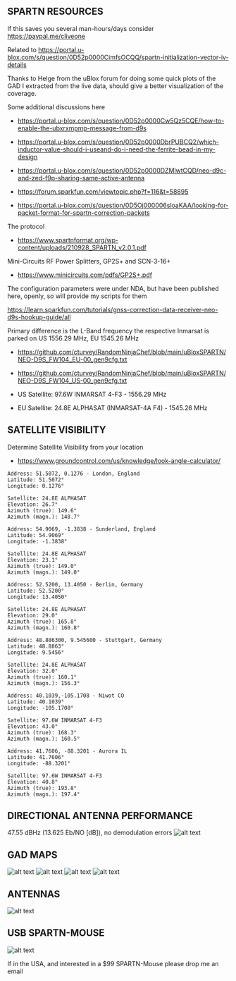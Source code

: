 ## SPARTN RESOURCES
If this saves you several man-hours/days consider https://paypal.me/cliveone

Related to
https://portal.u-blox.com/s/question/0D52p0000CimfsOCQQ/spartn-initialization-vector-iv-details

Thanks to Helge from the uBlox forum for doing some quick plots of the GAD I extracted from the live data, should give a better visualization of the coverage.

Some additional discussions here

  *  https://portal.u-blox.com/s/question/0D52p0000Cw5Qz5CQE/how-to-enable-the-ubxrxmpmp-message-from-d9s

  *  https://portal.u-blox.com/s/question/0D52p0000DbrPUBCQ2/which-inductor-value-should-i-useand-do-i-need-the-ferrite-bead-in-my-design

  *  https://portal.u-blox.com/s/question/0D52p0000DZMlwtCQD/neo-d9c-and-zed-f9p-sharing-same-active-antenna

  *  https://forum.sparkfun.com/viewtopic.php?f=116&t=58895

  *  https://portal.u-blox.com/s/question/0D5Oj000006sloaKAA/looking-for-packet-format-for-spartn-correction-packets

The protocol

  *  https://www.spartnformat.org/wp-content/uploads/210928_SPARTN_v2.0.1.pdf

Mini-Circuits RF Power Splitters, GP2S+ and SCN-3-16+

  *  https://www.minicircuits.com/pdfs/GP2S+.pdf

The configuration parameters were under NDA, but have been published here, openly, so will provide my scripts for them

https://learn.sparkfun.com/tutorials/gnss-correction-data-receiver-neo-d9s-hookup-guide/all

Primary difference is the L-Band frequency the respective Inmarsat is parked on US 1556.29 MHz, EU 1545.26 MHz

  *  https://github.com/cturvey/RandomNinjaChef/blob/main/uBloxSPARTN/NEO-D9S_FW104_EU-00_gen9cfg.txt

  *  https://github.com/cturvey/RandomNinjaChef/blob/main/uBloxSPARTN/NEO-D9S_FW104_US-00_gen9cfg.txt

  *  US Satellite: 97.6W INMARSAT 4-F3 - 1556.29 MHz
  *  EU Satellite: 24.8E ALPHASAT (INMARSAT-4A F4) - 1545.26 MHz

## SATELLITE VISIBILITY
Determine Satellite Visibility from your location

  *  https://www.groundcontrol.com/us/knowledge/look-angle-calculator/

```
Address: 51.5072, 0.1276 - London, England
Latitude: 51.5072°
Longitude: 0.1276°

Satellite: 24.8E ALPHASAT
Elevation: 26.7°
Azimuth (true): 149.6°
Azimuth (magn.): 148.7°
```
```
Address: 54.9069, -1.3838 - Sunderland, England
Latitude: 54.9069°
Longitude: -1.3838°

Satellite: 24.8E ALPHASAT
Elevation: 23.1°
Azimuth (true): 149.0°
Azimuth (magn.): 149.0°
```
```
Address: 52.5200, 13.4050 - Berlin, Germany
Latitude: 52.5200°
Longitude: 13.4050°

Satellite: 24.8E ALPHASAT
Elevation: 29.0°
Azimuth (true): 165.8°
Azimuth (magn.): 160.8°
```
```
Address: 48.886300, 9.545600 - Stuttgart, Germany
Latitude: 48.8863°
Longitude: 9.5456°

Satellite: 24.8E ALPHASAT
Elevation: 32.0°
Azimuth (true): 160.1°
Azimuth (magn.): 156.3°
```
```
Address: 40.1039,-105.1708 - Niwot CO
Latitude: 40.1039°
Longitude: -105.1708°

Satellite: 97.6W INMARSAT 4-F3
Elevation: 43.0°
Azimuth (true): 168.3°
Azimuth (magn.): 160.5°
```
```
Address: 41.7606, -88.3201 - Aurora IL
Latitude: 41.7606°
Longitude: -88.3201°

Satellite: 97.6W INMARSAT 4-F3
Elevation: 40.8°
Azimuth (true): 193.8°
Azimuth (magn.): 197.4°
```

## DIRECTIONAL ANTENNA PERFORMANCE
47.55 dBHz (13.625 Eb/NO [dB]), no demodulation errors
![alt text](neo_d9s_004.jpg?raw=true)

## GAD MAPS
![alt text](us_gad.jpg?raw=true)
![alt text](eu_gad.jpg?raw=true)
![alt text](au_gad.jpg?raw=true)
![alt text](jp_gad.jpg?raw=true)

## ANTENNAS
![alt text](beitian_all_frequency.jpg?raw=true)

## USB SPARTN-MOUSE
![alt text](usb_spartn_mouse.jpg?raw=true)

If in the USA, and interested in a $99 SPARTN-Mouse please drop me an email

